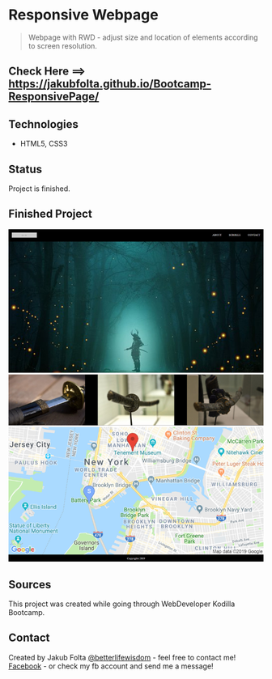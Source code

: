 # Responsive Webpage
> Webpage with RWD - adjust size and location of elements according to screen resolution.

## Check Here ==> https://jakubfolta.github.io/Bootcamp-ResponsivePage/

## Technologies
* HTML5, CSS3

## Status
Project is finished.<br>

## Finished Project
![Finished](./images/responsive_webpage.jpg)

## Sources
This project was created while going through WebDeveloper Kodilla Bootcamp. 

## Contact
Created by Jakub Folta [@betterlifewisdom](https://www.betterlifewisdom.com/) - feel free to contact me!<br/>
[Facebook](https://www.facebook.com/jakub.folta.58) - or check my fb account and send me a message!
